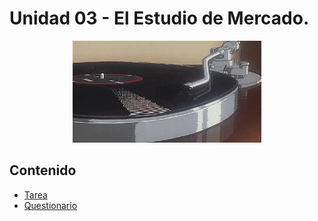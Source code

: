 # Unidad 03 - El Estudio de Mercado.

<div align=center>
    <img src="../../extras/vinilo.gif" alt="vinilo" width="60%">
</div>

## Contenido
- [Tarea](./tarea/README.md)
- [Questionario](./questionario/README.md)